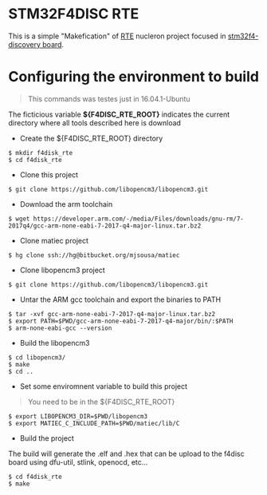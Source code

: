 # STM32F4DISC RTE

This is a simple "Makefication" of [RTE](https://github.com/nucleron/RTE) nucleron project focused in [stm32f4-discovery board](http://www.st.com/en/evaluation-tools/stm32f4discovery.html).

# Configuring the environment to build

> This commands was testes just in 16.04.1-Ubuntu

The ficticious variable **${F4DISC_RTE_ROOT}** indicates the current directory where all tools described here is download


* Create the ${F4DISC_RTE_ROOT} directory

```shell
$ mkdir f4disk_rte  
$ cd f4disk_rte  
```

* Clone this project

```
$ git clone https://github.com/libopencm3/libopencm3.git
```

* Download the arm toolchain


```shell
$ wget https://developer.arm.com/-/media/Files/downloads/gnu-rm/7-2017q4/gcc-arm-none-eabi-7-2017-q4-major-linux.tar.bz2
```

* Clone matiec project


```shell
$ hg clone ssh://hg@bitbucket.org/mjsousa/matiec
```

* Clone libopencm3 project

```shell
$ git clone https://github.com/libopencm3/libopencm3.git
```

* Untar the ARM gcc toolchain and export the binaries to PATH

```shell
$ tar -xvf gcc-arm-none-eabi-7-2017-q4-major-linux.tar.bz2  
$ export PATH=$PWD/gcc-arm-none-eabi-7-2017-q4-major/bin/:$PATH  
$ arm-none-eabi-gcc --version  
```

* Build the libopencm3

```shell
$ cd libopencm3/  
$ make  
$ cd ..  
```

* Set some enviromnent variable to build this project

> You need to be in the ${F4DISC_RTE_ROOT}


```shell
$ export LIBOPENCM3_DIR=$PWD/libopencm3  
$ export MATIEC_C_INCLUDE_PATH=$PWD/matiec/lib/C  
``` 

* Build the project

The build will generate the .elf and .hex that can be upload to the f4disc board using dfu-util, stlink, openocd, etc...

```
$ cd f4disk_rte  
$ make
```
